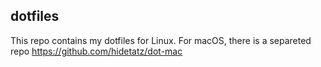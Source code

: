 ## dotfiles

This repo contains my dotfiles for Linux. For macOS, there is a separeted repo https://github.com/hidetatz/dot-mac
